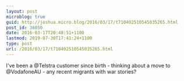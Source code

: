 ```yaml
---
layout: post
microblog: true
guid: http://joshua.micro.blog/2016/03/17/t710402510545035265.html
post_id: 36050
date: 2016-03-17T20:48:51+1100
lastmod: 2019-07-30T17:41:24+1100
type: post
url: /2016/03/17/t710402510545035265.html
---
```

I've been a @Telstra customer since birth - thinking about a move to @VodafoneAU - any recent migrants with war stories?
